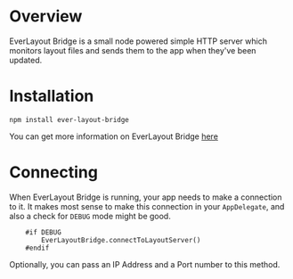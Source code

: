 # Overview

EverLayout Bridge is a small node powered simple HTTP server which monitors
layout files and sends them to the app when they've been updated.

# Installation

`npm install ever-layout-bridge`

You can get more information on EverLayout Bridge [here](https://github.com/acrocat/EverLayoutBridge)

# Connecting

When EverLayout Bridge is running, your app needs to make a connection
to it. It makes most sense to make this connection in your 
`AppDelegate`, and also a check for `DEBUG` mode might be good.

```
	#if DEBUG
	    EverLayoutBridge.connectToLayoutServer()
	#endif
```

Optionally, you can pass an IP Address and a Port number to this 
method.